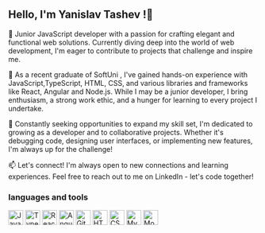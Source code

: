 ## Hello, I'm Yanislav Tashev !👋

🚀 Junior JavaScript developer with a passion for crafting elegant and functional web solutions. Currently diving deep into the world of web development, I'm eager to contribute to projects that challenge and inspire me.

💼 As a recent graduate of SoftUni , I've gained hands-on experience with JavaScript,TypeScript, HTML, CSS, and various libraries and frameworks like React, Angular and Node.js. While I may be a junior developer, I bring enthusiasm, a strong work ethic, and a hunger for learning to every project I undertake.

🌱 Constantly seeking opportunities to expand my skill set, I'm dedicated to growing as a developer and to collaborative projects. Whether it's debugging code, designing user interfaces, or implementing new features, I'm always up for the challenge!

📫 Let's connect! I'm always open to new connections and learning experiences. Feel free to reach out to me on LinkedIn - let's code together!

### languages and tools

<image aling="left" alt="JavaScript" width="30px" style="padding-rigth:10px;" src="https://cdn.jsdelivr.net/gh/devicons/devicon@latest/icons/javascript/javascript-original.svg"/>
<image aling="left" alt="TypeScript" width="30px" style="padding-rigth:10px;" src="https://cdn.jsdelivr.net/gh/devicons/devicon@latest/icons/typescript/typescript-original.svg"/>
<image aling="left" alt="React" width="30px" style="padding-rigth:10px;" src="https://cdn.jsdelivr.net/gh/devicons/devicon@latest/icons/react/react-original.svg"/>
<image aling="left" alt="Angular" width="30px" style="padding-rigth:10px;" src="https://cdn.jsdelivr.net/gh/devicons/devicon@latest/icons/angularjs/angularjs-original.svg"/>
<image aling="left" alt="Git" width="30px" style="padding-rigth:10px;" src="https://cdn.jsdelivr.net/gh/devicons/devicon@latest/icons/git/git-original.svg"/>
<image aling="left" alt="HTML" width="30px" style="padding-rigth:10px;" src="https://cdn.jsdelivr.net/gh/devicons/devicon@latest/icons/html5/html5-original.svg"/>
<image aling="left" alt="CSS" width="30px" style="padding-rigth:10px;" src="https://cdn.jsdelivr.net/gh/devicons/devicon@latest/icons/css3/css3-original.svg"/>
<image aling="left" alt="MySQL" width="30px" style="padding-rigth:10px;" src="https://cdn.jsdelivr.net/gh/devicons/devicon@latest/icons/mysql/mysql-original-wordmark.svg"/>
<image aling="left" alt="MongoDB" width="30px" style="padding-rigth:10px;" src="https://cdn.jsdelivr.net/gh/devicons/devicon@latest/icons/mongodb/mongodb-original-wordmark.svg"/>

